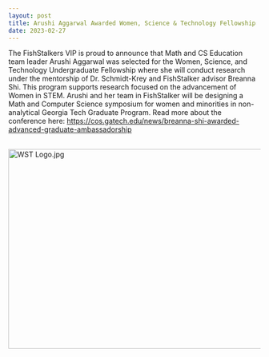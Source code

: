 ```yaml
---
layout: post
title: Arushi Aggarwal Awarded Women, Science & Technology Fellowship
date: 2023-02-27
---
```


The FishStalkers VIP is proud to announce that Math and CS Education team leader Arushi Aggarwal was selected for the Women, Science, and Technology Undergraduate Fellowship where she will conduct research under the mentorship of Dr. Schmidt-Krey and FishStalker advisor Breanna Shi. This program supports research focused on the advancement of Women in STEM. Arushi and her team in FishStalker will be designing a Math and Computer Science symposium for women and minorities in non-analytical Georgia Tech Graduate Program. Read more about the conference here: https://cos.gatech.edu/news/breanna-shi-awarded-advanced-graduate-ambassadorship

<br/>
<img src="/website/images/wst_logo.png?raw=true" alt="WST Logo.jpg"
     width=600 height=400>

